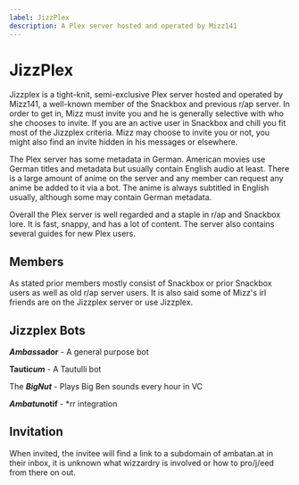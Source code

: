 ```yaml
---
label: JizzPlex
description: A Plex server hosted and operated by Mizz141
---
```


# JizzPlex

Jizzplex is a tight-knit, semi-exclusive Plex server hosted and operated by Mizz141, a well-known member of the Snackbox and previous r/ap server.  In order to get in, Mizz must invite you and he is generally selective with who she chooses to invite.  If you are an active user in Snackbox and chill you fit most of the Jizzplex criteria.  Mizz may choose to invite you or not, you might also find an invite hidden in his messages or elsewhere.

The Plex server has some metadata in German.  American movies use German titles and metadata but usually contain English audio at least.  There is a large amount of anime on the server and any member can request any anime be added to it via a bot.  The anime is always subtitled in English usually, although some may contain German metadata.  

Overall the Plex server is well regarded and a staple in r/ap and Snackbox lore.  It is fast, snappy, and has a lot of content.  The server also contains several guides for new Plex users.

## Members

As stated prior members mostly consist of Snackbox or prior Snackbox users as well as old r/ap server users.  It is also said some of Mizz's irl friends are on the Jizzplex server or use Jizzplex.

## Jizzplex Bots

***Ambass*ador** - A general purpose bot

**Tauti*cum*** - A Tautulli bot

The ***BigNut*** - Plays Big Ben sounds every hour in VC

***Ambatu*notif** - *rr integration

## Invitation

When invited, the invitee will find a link to a subdomain of ambatan.at in their inbox, it is unknown what wizzardry is involved or how to pro/j/eed from there on out.
